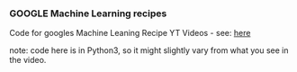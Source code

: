 ### GOOGLE Machine Learning recipes

Code for googles Machine Leaning Recipe YT Videos - see: [here](https://www.youtube.com/watch?v=cKxRvEZd3Mw&t=162s)

note: code here is in Python3, so it might slightly vary from what you see in the video.
